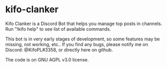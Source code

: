 # kifo-clanker
Kifo Clanker is a Discord Bot that helps you manage top posts in channels. Run "!kifo help" to see list of available commands.

This bot is in very early stages of development, so some features may be missing, not working, etc..
If you find any bugs, please notify me on Discord: @KifoPL#3358, or directly here on github.

The code is on GNU AGPL v3.0 license.
